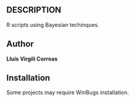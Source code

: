 ## DESCRIPTION
R scripts using Bayesian techinques.

## Author
**Lluís Virgili Correas**

## Installation
Some projects may require WinBugs installation.

